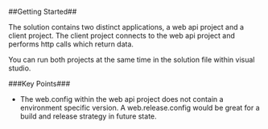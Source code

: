 ##Getting Started##

The solution contains two distinct applications, a web api project and a client project. The client project connects to the web api project and performs http calls which return data. 

You can run both projects at the same time in the solution file within visual studio. 

###Key Points###

- The web.config within the web api project does not contain a environment specific version. A web.release.config would be great for a build and release strategy in future state.  
